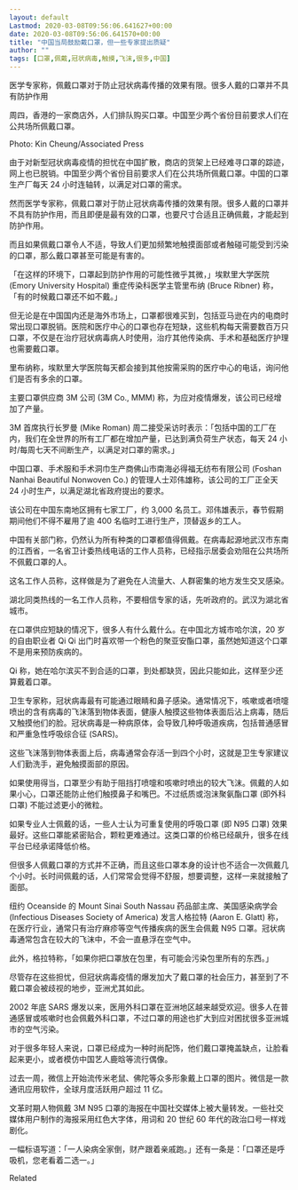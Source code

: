 ```yaml
---
layout: default
Lastmod: 2020-03-08T09:56:06.641627+00:00
date: 2020-03-08T09:56:06.641570+00:00
title: "中国当局鼓励戴口罩，但一些专家提出质疑"
author: ""
tags: [口罩,佩戴,冠状病毒,触摸,飞沫,很多,中国]
---
```


医学专家称，佩戴口罩对于防止冠状病毒传播的效果有限。很多人戴的口罩并不具有防护作用

周四，香港的一家商店外，人们排队购买口罩。中国至少两个省份目前要求人们在公共场所佩戴口罩。

Photo: Kin Cheung/Associated Press

由于对新型冠状病毒疫情的担忧在中国扩散，商店的货架上已经难寻口罩的踪迹，网上也已脱销。中国至少两个省份目前要求人们在公共场所佩戴口罩。中国的口罩生产厂每天 24 小时连轴转，以满足对口罩的需求。

然而医学专家称，佩戴口罩对于防止冠状病毒传播的效果有限。很多人戴的口罩并不具有防护作用，而且即便是最有效的口罩，也要尺寸合适且正确佩戴，才能起到防护作用。

而且如果佩戴口罩令人不适，导致人们更加频繁地触摸面部或者触碰可能受到污染的口罩，那么戴口罩甚至可能是有害的。

「在这样的环境下，口罩起到防护作用的可能性微乎其微，」埃默里大学医院 (Emory University Hospital) 重症传染科医学主管里布纳 (Bruce Ribner) 称，「有的时候戴口罩还不如不戴。」

但无论是在中国国内还是海外市场上，口罩都很难买到，包括亚马逊在内的电商时常出现口罩脱销。医院和医疗中心的口罩也存在短缺，这些机构每天需要数百万只口罩，不仅是在治疗冠状病毒病人时使用，治疗其他传染病、手术和基础医疗护理也需要戴口罩。

里布纳称，埃默里大学医院每天都会接到其他按需采购的医疗中心的电话，询问他们是否有多余的口罩。

主要口罩供应商 3M 公司 (3M Co., MMM) 称，为应对疫情爆发，该公司已经增加了产量。

3M 首席执行长罗曼 (Mike Roman) 周二接受采访时表示：「包括中国的工厂在内，我们在全世界的所有工厂都在增加产量，已达到满负荷生产状态，每天 24 小时/每周七天不间断生产，以满足对口罩的需求。」

中国口罩、手术服和手术洞巾生产商佛山市南海必得福无纺布有限公司 (Foshan Nanhai Beautiful Nonwoven Co.) 的管理人士邓伟雄称，该公司的工厂正全天 24 小时生产，以满足湖北省政府提出的要求。

该公司在中国东南地区拥有七家工厂，约 3,000 名员工。邓伟雄表示，春节假期期间他们不得不雇用了逾 400 名临时工进行生产，顶替返乡的工人。

中国有关部门称，仍然认为所有种类的口罩都值得佩戴。在病毒起源地武汉市东南的江西省，一名省卫计委热线电话的工作人员称，已经指示居委会劝阻在公共场所不佩戴口罩的人。

这名工作人员称，这样做是为了避免在人流量大、人群密集的地方发生交叉感染。

湖北同类热线的一名工作人员称，不要相信专家的话，先听政府的。武汉为湖北省城市。

在口罩供应短缺的情况下，很多人有什么戴什么。在中国北方城市哈尔滨，20 岁的自由职业者 Qi Qi 出门时喜欢带一个粉色的聚亚安酯口罩，虽然她知道这个口罩不是用来预防疾病的。

Qi 称，她在哈尔滨买不到合适的口罩，到处都缺货，因此只能如此，这样至少还算戴着口罩。

卫生专家称，冠状病毒最有可能通过眼睛和鼻子感染。通常情况下，咳嗽或者喷嚏喷出的含有病毒的飞沫落到物体表面，健康人触摸这些物体表面后沾上病毒，随后又触摸他们的脸。冠状病毒是一种病原体，会导致几种呼吸道疾病，包括普通感冒和严重急性呼吸综合征 (SARS)。

这些飞沫落到物体表面上后，病毒通常会存活一到四个小时，这就是卫生专家建议人们勤洗手，避免触摸面部的原因。

如果使用得当，口罩至少有助于阻挡打喷嚏和咳嗽时喷出的较大飞沫。佩戴的人如果小心，口罩还能防止他们触摸鼻子和嘴巴。不过纸质或泡沫聚氨酯口罩 (即外科口罩) 不能过滤更小的微粒。

如果专业人士佩戴的话，一些人士认为可重复使用的呼吸口罩 (即 N95 口罩) 效果最好。这些口罩能紧密贴合，颗粒更难通过。这类口罩的价格已经飙升，很多在线平台已经承诺降低价格。

但很多人佩戴口罩的方式并不正确，而且这些口罩本身的设计也不适合一次佩戴几个小时。长时间佩戴的话，人们常常会觉得不舒服，想要调整，这样一来就接触了面部。

纽约 Oceanside 的 Mount Sinai South Nassau 药品部主席、美国感染病学会 (Infectious Diseases Society of America) 发言人格拉特 (Aaron E. Glatt) 称，在医疗行业，通常只有治疗麻疹等空气传播疾病的医生会佩戴 N95 口罩。冠状病毒通常包含在较大的飞沫中，不会一直悬浮在空气中。

此外，格拉特称，「如果你把口罩放在包里，有可能会污染包里所有的东西。」

尽管存在这些担忧，但冠状病毒疫情的爆发加大了戴口罩的社会压力，甚至到了不戴口罩会被歧视的地步，亚洲尤其如此。

2002 年底 SARS 爆发以来，医用外科口罩在亚洲地区越来越受欢迎。很多人在普通感冒或咳嗽时也会佩戴外科口罩，不过口罩的用途也扩大到应对困扰很多亚洲城市的空气污染。

对于很多年轻人来说，口罩已经成为一种时尚配饰，他们戴口罩掩盖缺点，让脸看起来更小，或者模仿中国艺人鹿晗等流行偶像。

过去一周，微信上开始流传米老鼠、佛陀等众多形象戴上口罩的图片。微信是一款通讯应用软件，全球月度活跃用户超过 11 亿。

文革时期人物佩戴 3M N95 口罩的海报在中国社交媒体上被大量转发。一些社交媒体用户制作的海报采用红色大字体，用词和 20 世纪 60 年代的政治口号一样戏剧化。

一幅标语写道：「一人染病全家倒，财产跟着亲戚跑。」还有一条是：「口罩还是呼吸机，您老看着二选一。」

Related


